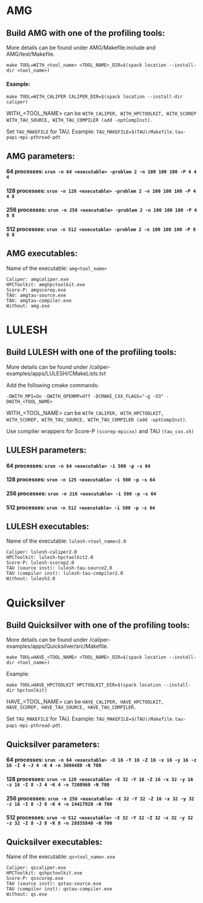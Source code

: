 # AMG

## Build AMG with one of the profiling tools:
More details can be found under AMG/Makefile.include and AMG/test/Makefile.

```
make TOOL=WITH_<tool_name> <TOOL_NAME>_DIR=$(spack location --install-dir <tool_name>)
```

#### Example:
```
make TOOL=WITH_CALIPER CALIPER_DIR=$(spack location --install-dir caliper) 
```

WITH_<TOOL_NAME> can be `WITH_CALIPER, WITH_HPCTOOLKIT, WITH_SCOREP WITH_TAU_SOURCE, WITH_TAU_COMPILER (add -optCompInst)`.

Set `TAU_MAKEFILE` for TAU. Example: `TAU_MAKEFILE=$(TAU)/Makefile.tau-papi-mpi-pthread-pdt` 

## AMG parameters:

#### 64 processes: `srun -n 64 <executable> -problem 2 -n 100 100 100 -P 4 4 4`
#### 128 processes: `srun -n 128 <executable> -problem 2 -n 100 100 100 -P 4 4 8`
#### 256 processes: `srun -n 256 <executable> -problem 2 -n 100 100 100 -P 4 8 8`
#### 512 processes: `srun -n 512 <executable> -problem 2 -n 100 100 100 -P 8 8 8`

## AMG executables:
Name of the executable: `amg<tool_name>`

```
Caliper: amgcaliper.exe
HPCToolkit: amghpctoolkit.exe
Score-P: amgscorep.exe
TAU: amgtau-source.exe
TAU: amgtau-compiler.exe
Without: amg.exe
```

# LULESH

## Build LULESH with one of the profiling tools:
More details can be found under /caliper-examples/apps/LULESH/CMakeLists.txt

Add the following cmake commands:
```
-DWITH_MPI=On -DWITH_OPENMP=Off -DCMAKE_CXX_FLAGS="-g -O3" -DWITH_<TOOL_NAME>
```
WITH_<TOOL_NAME> can be `WITH_CALIPER, WITH_HPCTOOLKIT, WITH_SCOREP, WITH_TAU_SOURCE, WITH_TAU_COMPILER (add -optCompInst)`.

Use compiler wrappers for Score-P `(scorep-mpicxx)` and TAU `(tau_cxx.sh)`

## LULESH parameters:
#### 64 processes: `srun -n 64 <executable> -i 500 -p -s 64`
#### 128 processes: `srun -n 125 <executable> -i 500 -p -s 64`
#### 256 processes: `srun -n 216 <executable> -i 500 -p -s 64`
#### 512 processes: `srun -n 512 <executable> -i 500 -p -s 64`

## LULESH executables:
Name of the executable: `lulesh-<tool_name>2.0`

```
Caliper: lulesh-caliper2.0
HPCToolkit: lulesh-hpctoolkit2.0
Score-P: lulesh-scorep2.0
TAU (source inst): lulesh-tau-source2.0
TAU (compiler inst): lulesh-tau-compiler2.0
Without: lulesh2.0
```

# Quicksilver

## Build Quicksilver with one of the profiling tools:
More details can be found under /caliper-examples/apps/Quicksilver/src/Makefile.

```
make TOOL=HAVE_<TOOL_NAME> <TOOL_NAME>_DIR=$(spack location --install-dir <tool_name>)
```

Example:
```
make TOOL=HAVE_HPCTOOLKIT HPCTOOLKIT_DIR=$(spack location --install-dir hpctoolkit)
```

HAVE_<TOOL_NAME> can be `HAVE_CALIPER, HAVE_HPCTOOLKIT, HAVE_SCOREP, HAVE_TAU_SOURCE, HAVE_TAU_COMPILER.`

Set `TAU_MAKEFILE` for TAU. Example: `TAU_MAKEFILE=$(TAU)/Makefile.tau-papi-mpi-pthread-pdt`.

## Quicksilver parameters:
#### 64 processes: `srun -n 64 <executable> -X 16 -Y 16 -Z 16 -x 16 -y 16 -z 16 -I 4 -J 4 -K 4 -n 3604480 -N 700`
#### 128 processes: `srun -n 128 <executable> -X 32 -Y 16 -Z 16 -x 32 -y 16 -z 16 -I 8 -J 4 -K 4 -n 7208960 -N 700`
#### 256 processes: `srun -n 256 <executable> -X 32 -Y 32 -Z 16 -x 32 -y 32 -z 16 -I 8 -J 8 -K 4 -n 14417920 -N 700`
#### 512 processes: `srun -n 512 <executable> -X 32 -Y 32 -Z 32 -x 32 -y 32 -z 32 -I 8 -J 8 -K 8 -n 28835840 -N 700`

## Quicksilver executables:
Name of the executable: `qs<tool_name>.exe`

```
Caliper: qscaliper.exe
HPCToolkit: qshpctoolkit.exe
Score-P: qsscorep.exe
TAU (source inst): qstau-source.exe
TAU (compiler inst): qstau-compiler.exe
Without: qs.exe
```

